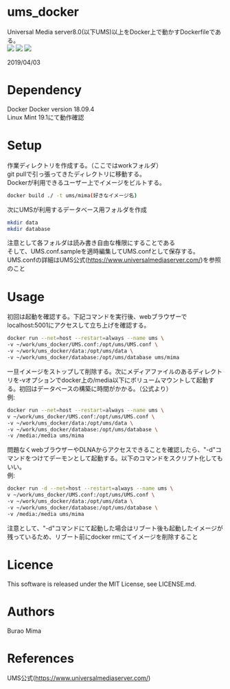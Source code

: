 # ums_docker
Universal Media server8.0(以下UMS)以上をDocker上で動かすDockerfileである。  
<img src ="https://img.shields.io/badge/Docker-v.18.09.4-green.svg">
<img src ="https://img.shields.io/badge/UMS-8.0.1-blue.svg">
<img src ="https://img.shields.io/badge/Linux_Mint-v.19.1-green.svg">


2019/04/03

# Dependency
Docker Docker version 18.09.4  
Linux Mint 19.1にて動作確認

# Setup
作業ディレクトリを作成する。（ここではworkフォルダ）  
git pullで引っ張ってきたディレクトリに移動する。  
Dockerが利用できるユーザー上でイメージをビルトする。
~~~sh
docker build ./ -t ums/mima(好きなイメージ名)
~~~

次にUMSが利用するデータベース用フォルダを作成
~~~sh
mkdir data
mkdir database
~~~

注意として各フォルダは読み書き自由な権限にすることである  
そして、UMS.conf.sampleを適時編集してUMS.confとして保存する。  
UMS.confの詳細はUMS公式(https://www.universalmediaserver.com/)を参照のこと

# Usage
初回は起動を確認する。下記コマンドを実行後、webブラウザーでlocalhost:5001にアクセスして立ち上げを確認する。
~~~sh
docker run --net=host --restart=always --name ums \
-v ~/work/ums_docker/UMS.conf:/opt/ums/UMS.conf \
-v ~/work/ums_docker/data:/opt/ums/data \
-v ~/work/ums_docker/database:/opt/ums/database ums/mima
~~~

一旦イメージをストップして削除する。次にメディアファイルのあるディレクトリを-vオプションでdocker上の/media以下にボリュームマウントして起動する。初回はデータベースの構築に時間がかかる。（公式より）  
例:
~~~sh
docker run --net=host --restart=always --name ums \
v ~/work/ums_docker/UMS.conf:/opt/ums/UMS.conf \
-v ~/work/ums_docker/data:/opt/ums/data \
-v ~/work/ums_docker/database:/opt/ums/database \
-v /media:/media ums/mima
~~~
問題なくwebブラウザーやDLNAからアクセスできることを確認したら、"-d"コマンドをつけてデーモンとして起動する。以下のコマンドをスクリプト化してもいい。  
例:
~~~sh
docker run -d --net=host --restart=always --name ums \
v ~/work/ums_docker/UMS.conf:/opt/ums/UMS.conf \
-v ~/work/ums_docker/data:/opt/ums/data \
-v ~/work/ums_docker/database:/opt/ums/database \
-v /media:/media ums/mima
~~~

注意として、"-d"コマンドにて起動した場合はリブート後も起動したイメージが残っているため、リブート前にdocker rmにてイメージを削除すること

# Licence
This software is released under the MIT License, see LICENSE.md.

# Authors
Burao Mima

# References
UMS公式(https://www.universalmediaserver.com/)